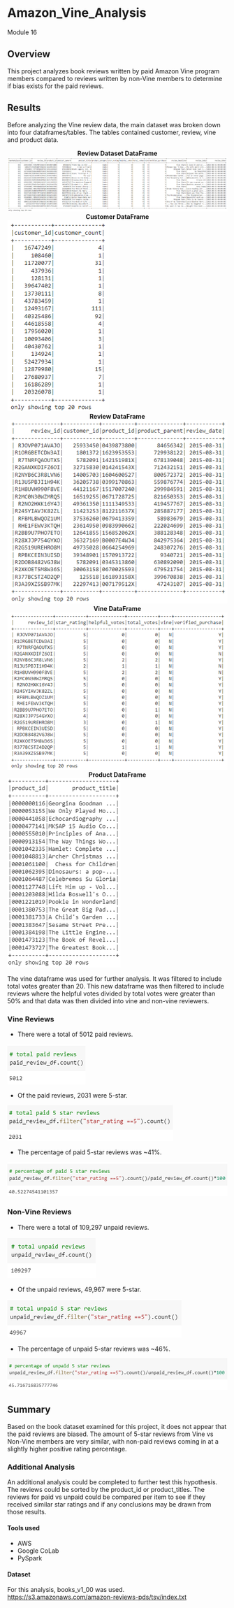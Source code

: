 # Amazon_Vine_Analysis

Module 16

## Overview

This project analyzes book reviews written by paid Amazon Vine program members compared to reviews written by non-Vine members to determine if bias exists for the paid reviews.

## Results

Before analyzing the Vine review data, the main dataset was broken down into four dataframes/tables. The tables contained customer, review, vine and product data.  

<figcaption align = "center"><b>Review Dataset DataFrame</b></figcaption><img src="images/Amazon_review_dataframe.png" > 

<figcaption align = "center"><b>Customer DataFrame</b></figcaption><img src="images/customers.png" > 

<figcaption align = "center"><b>Review DataFrame</b></figcaption><img src="images/reviews.png" > 

<figcaption align = "center"><b>Vine DataFrame</b></figcaption><img src="images/vine.png" > 

<figcaption align = "center"><b>Product DataFrame</b></figcaption><img src="images/products.png" >

The vine dataframe was used for further analysis.  It was filtered to include total votes greater than 20.  This new dataframe was then filtered to include reviews where the helpful votes divided by total votes were greater than 50% and that data was then divided into vine and non-vine reviewers.  

### Vine Reviews

- There were a total of 5012 paid reviews.

<img src="images/total_paid_reviews.png" > 

- Of the paid reviews, 2031 were 5-star.

<img src="images/total_paid_5star_reviews.png" > 

- The percentage of paid 5-star reviews was ~41%.

<img src="images/percentage_paid_5star_reviews.png" > 

### Non-Vine Reviews

- There were a total of 109,297 unpaid reviews.

<img src="images/total_unpaid_reviews.png" > 

- Of the unpaid reviews, 49,967 were 5-star.

<img src="images/total_unpaid_5star_reviews.png" > 

- The percentage of unpaid 5-star reviews was ~46%.

<img src="images/percentage_unpaid_5star_reviews.png" > 

## Summary

Based on the book dataset examined for this project, it does not appear that the paid reviews are biased.  The amount of 5-star reviews from Vine vs Non-Vine members are very similar, with non-paid reviews coming in at a slightly higher positive rating percentage.

### Additional Analysis 

An additional analysis could be completed to further test this hypothesis.  The reviews could be sorted by the product_id or product_titles.  The reviews for paid vs unpaid could be compared per item to see if they received similar star ratings and if any conclusions may be drawn from those results.

#### Tools used

- AWS
- Google CoLab
- PySpark

#### Dataset

For this analysis, books_v1_00 was used. https://s3.amazonaws.com/amazon-reviews-pds/tsv/index.txt
